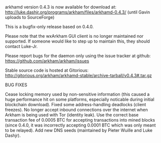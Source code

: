 arkhamd version 0.4.3 is now available for download at:
http://luke.dashjr.org/programs/arkham/files/arkhamd-0.4.3/ (until Gavin uploads to SourceForge)

This is a bugfix-only release based on 0.4.0.

Please note that the wxArkham GUI client is no longer maintained nor supported. If someone would like to step up to maintain this, they should contact Luke-Jr.

Please report bugs for the daemon only using the issue tracker at github:
https://github.com/arkham/arkham/issues

Stable source code is hosted at Gitorious:
http://gitorious.org/arkham/arkhamd-stable/archive-tarball/v0.4.3#.tar.gz

BUG FIXES

Cease locking memory used by non-sensitive information (this caused a huge performance hit on some platforms, especially noticable during initial blockchain download).
Fixed some address-handling deadlocks (client freezes).
No longer accept inbound connections over the internet when Arkham is being used with Tor (identity leak).
Use the correct base transaction fee of 0.0005 BTC for accepting transactions into mined blocks (since 0.4.0, it was incorrectly accepting 0.0001 BTC which was only meant to be relayed).
Add new DNS seeds (maintained by Pieter Wuille and Luke Dashjr).

